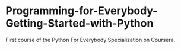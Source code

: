 # Programming-for-Everybody-Getting-Started-with-Python

First course of the Python For Everybody Specialization on Coursera. 

